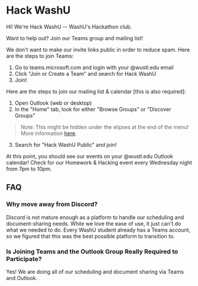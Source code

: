 # Hack WashU

Hi! We're Hack WashU -- WashU's Hackathon club.

Want to help out? Join our Teams group and mailing list!

We don't want to make our invite links public in order to reduce spam. Here are the steps to join Teams:
1. Go to teams.microsoft.com and login with your @wustl.edu email
2. Click "Join or Create a Team" and search for Hack WashU
3. Join!

Here are the steps to join our mailing list & calendar [this is also required]:
1. Open Outlook (web or desktop)
2. In the "Home" tab, look for either "Browse Groups" or "Discover Groups"
> Note: This might be hidden under the elipses at the end of the menu! More information [here](https://support.microsoft.com/en-us/office/join-a-group-in-outlook-2e59e19c-b872-44c8-ae84-0acc4b79c45d#ID0EBBF=PC).
3. Search for "Hack WashU Public" and join!

At this point, you should see our events on your @wustl.edu Outlook calendar! Check for our Homework & Hacking event every Wednesday night from 7pm to 10pm.

## FAQ
### Why move away from Discord?
Discord is not mature enough as a platform to handle our scheduling and document-sharing needs. While we love the ease of use, it just can't do what we needed to do. Every WashU student already has a Teams account, so we figured that this was the best possible platform to transition to.

### Is Joining Teams and the Outlook Group Really Required to Participate?
Yes! We are doing all of our scheduling and document sharing via Teams and Outlook.
